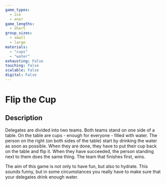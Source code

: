 ```yaml
---
game_types:
  - ice
  - ener
game_lengths:
  - short
group_sizes:
  - small
  - large
materials:
  - "cups"
  - "water"
exhausting: False
touching: False
scalable: False
digital: False
---
```

# Flip the Cup

## Description
Delegates are divided into two teams. Both teams stand on one side of a table. On the table are cups - enough for everyone - filled with water. The person on the right (on both sides of the table) start by drinking the water as soon as possible. When they are done, they have to put their cup back on the table and flip it. When they have succeeded, the person standing next to them does the same thing. The team that finishes first, wins.

The aim of this game is not only to have fun, but also to hydrate. This sounds funny, but in some circumstances you really have to make sure that your delegates drink enough water.
